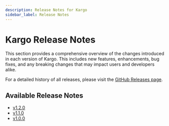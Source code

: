 ```yaml
---
description: Release Notes for Kargo
sidebar_label: Release Notes
---
```


# Kargo Release Notes

This section provides a comprehensive overview of the 
changes introduced in each version of Kargo.
This includes new features, enhancements, bug fixes, and any breaking changes
that may impact users and developers alike.

For a detailed history of all releases, please visit the
[GitHub Releases page](https://github.com/akuity/kargo/releases).

## Available Release Notes

* [v1.2.0](./97-v1.2.0.md)
* [v1.1.0](./98-v1.1.0.md)
* [v1.0.0](./99-v1.0.0.md)
